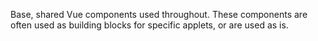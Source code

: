 Base, shared Vue components used throughout. These components are often used as building blocks for specific applets, or are used as is.